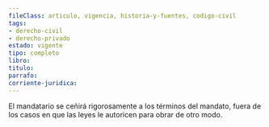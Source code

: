 ```yaml
---
fileClass: articulo, vigencia, historia-y-fuentes, codigo-civil
tags:
- derecho-civil
- derecho-privado
estado: vigente
tipo: completo
libro:
titulo:
parrafo:
corriente-juridica:
---
```

El mandatario se ceñirá rigorosamente a los términos del mandato, fuera de los casos en que las leyes le autoricen para obrar de otro modo.